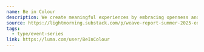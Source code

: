 ```yaml
---
name: Be in Colour
description: We create meaningful experiences by embracing openness and a willingness to experiment.
source: https://lightmorning.substack.com/p/weave-report-summer-2025-edition
tags:
  - type/event-series
link: https://luma.com/user/BeInColour
---
```

